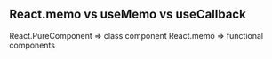 ## React.memo vs useMemo vs useCallback
React.PureComponent => class component
React.memo          => functional components


